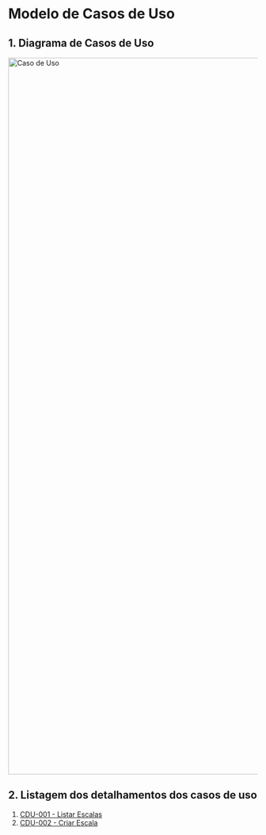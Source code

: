 # Modelo de Casos de Uso

## 1. Diagrama de Casos de Uso

<img width="2310" height="1449" alt="Caso de Uso" src="https://github.com/user-attachments/assets/31b627df-0026-4330-8d42-658d1a6ae2cc" />

## 2. Listagem dos detalhamentos dos casos de uso

1. [CDU-001 - Listar Escalas](cdu-001/detalhamento-001.md)
2. [CDU-002 - Criar Escala](cdu-002/detalhamento-002.md)
